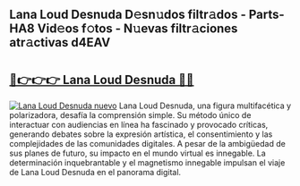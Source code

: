 ## Lana Loud Desnuda D𝚎sn𝚞dos filtr𝚊dos - Parts-HA8 Vid𝚎os f𝚘tos - N𝚞evas filtr𝚊ciones atr𝚊ctivas d4EAV

# <h2><a href="http://mb0mv14.tromn.icu/?c=Lana+Loud+Desnuda">🔗👉👉👉 Lana Loud Desnuda 🔗🔗</a></h2>

[![Lana Loud Desnuda nuevo](https://i.imgur.com/pEAQMta.gif)](http://mb0mv14.tromn.icu/?c=Lana+Loud+Desnuda)
Lana Loud Desnuda, una figura multifacética y polarizadora, desafía la comprensión simple. Su método único de interactuar con audiencias en línea ha fascinado y provocado críticas, generando debates sobre la expresión artística, el consentimiento y las complejidades de las comunidades digitales. A pesar de la ambigüedad de sus planes de futuro, su impacto en el mundo virtual es innegable. La determinación inquebrantable y el magnetismo innegable impulsan el viaje de Lana Loud Desnuda en el panorama digital.
